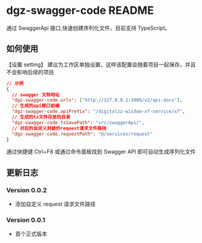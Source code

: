# dgz-swagger-code README

通过 SwaggerApi 接口,快速创建序列化文件，目前支持 TypeScript。

## 如何使用

【设置 setting】 建议为工作区单独设置，这样该配置会随着项目一起保存，并且不会影响后续的项目

```json
// 示例
{
  // swagger 文档地址
  "dgz-swagger-code.urls": ["http://127.0.0.1:3000/v2/api-docs"],
  // 生成的api接口前缀
  "dgz-swagger-code.apiPrefix": "/digitalzz-wisdom-xf-service/xf",
  // 生成的ts文件存放的目录
  "dgz-swagger-code.tsSavePath": "src/swaggerApi/",
  // 对应的自定义封装的request请求文件路径
  "dgz-swagger-code.requestPath": "@/services/request"
}
```

通过快捷键 Ctrl+F8 或通过命令面板找到 Swagger API 即可自动生成序列化文件

## 更新日志

### Version 0.0.2

- 添加自定义 request 请求文件路径

### Version 0.0.1

- 首个正式版本
